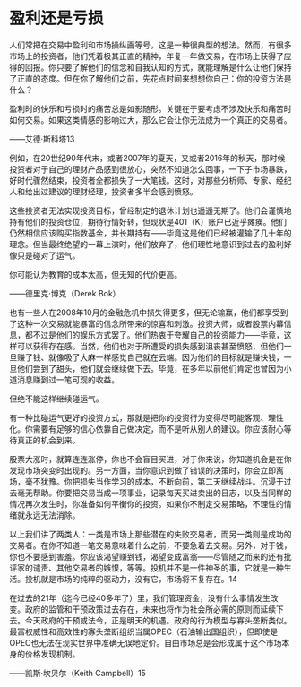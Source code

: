 # 盈利还是亏损

人们常把在交易中盈利和市场操纵画等号，这是一种很典型的想法。然而，有很多市场上的投资者，他们凭着极其正直的精神，年复一年做交易，在市场上获得了应得的回报。你只要了解他们的信念和自我认知的方式，就能理解是什么让他们保持了正直的态度。但在你了解他们之前，先花点时间来想想你自己：你的投资方法是什么？

盈利时的快乐和亏损时的痛苦总是如影随形。关键在于要考虑不涉及快乐和痛苦时如何交易。如果这类情感的影响过大，那么它会让你无法成为一个真正的交易者。

——艾德·斯科塔13

例如，在20世纪90年代末，或者2007年的夏天，又或者2016年的秋天，那时候投资者对于自己的理财产品感到很放心，突然不知道怎么回事，一下子市场暴跌，好时代骤然结束，投资者全都损失了一大笔钱。这时，对那些分析师、专家、经纪人和给出过建议的理财经理，投资者多半会感到愤怒。

这些投资者无法实现投资目标，曾经制定的退休计划也遥遥无期了。他们会谨慎地持有他们的投资仓位，期待行情好转，但现状是401（K）账户已近乎瘫痪。他们仍然相信应该购买指数基金，并长期持有——毕竟这是他们已经被灌输了几十年的理念。但当最终绝望的一幕上演时，他们放弃了，他们理性地意识到过去的盈利好像只是碰对了运气。

你可能认为教育的成本太高，但无知的代价更高。

——德里克·博克（Derek Bok）

也有一些人在2008年10月的金融危机中损失得更多，但无论输赢，他们都享受到了这种一次交易就能暴富的信念所带来的惊喜和刺激。投资大师，或者股票内幕信息，都不过是他们的娱乐方式罢了。他们热衷于夸耀自己的投资能力——毕竟，这样可以获得存在感。当然，他们也对于所遭受的损失感到沮丧甚至愤怒，但他们一旦赚了钱、就像吸了大麻一样感觉自己就在云端。因为他们的目标就是赚快钱，一旦他们尝到了甜头，他们就会继续做下去。毕竟，在多年以前他们肯定也曾因为小道消息赚到过一笔可观的收益。

但绝不能这样继续碰运气。

有一种比碰运气更好的投资方式，那就是把你的投资行为变得尽可能客观、理性化。你需要有足够的信心依靠自己做决定，而不是听从别人的建议。你应该耐心等待真正的机会到来。

股票大涨时，就算连连涨停，你也不会盲目买进，对于你来说，你知道机会是在你发现市场突变时出现的。另一方面，当你意识到做了错误的决策时，你会立即离场，毫不犹豫。你把损失当作学习的成本，不断向前，第二天继续战斗。沉浸于过去毫无帮助。你要把交易当成一项事业，记录每天买进卖出的日志，以及当同样的情况再次发生时，你准备如何平衡你的投资。如果你不制定交易策略，不理性的情绪就永远无法消除。

以上我们讲了两类人：一类是市场上那些潜在的失败交易者，而另一类则是成功的交易者。在你不知道一笔交易意味着什么之前，不要急着去交易。另外，对于钱，你也不要感到害羞。你应该渴望赚到钱，渴望变成富翁——尽管随之而来的还有批评家的谴责、其他交易者的嫉恨，等等。投机并不是一件神圣的事，它就是一种生活。投机就是市场的纯粹的驱动力，没有它，市场将不复存在。14

在过去的21年（迄今已经40多年了）里，我们管理资金，没有什么事情发生改变。政府的监管和干预政策过去存在，未来也将作为社会所必需的原则而延续下去。今天政府的干预或法令，正是明天的机遇。政府的行为模型与寡头垄断类似。最富权威性和高效性的寡头垄断组织当属OPEC（石油输出国组织），但即使是OPEC也无法在现实世界中准确无误地定价。自由市场总是会形成属于这个市场本身的价格发现机制。

——凯斯·坎贝尔（Keith Campbell）15